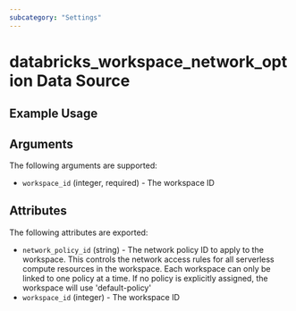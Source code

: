 ```yaml
---
subcategory: "Settings"
---
```

# databricks_workspace_network_option Data Source


## Example Usage


## Arguments
The following arguments are supported:
* `workspace_id` (integer, required) - The workspace ID

## Attributes
The following attributes are exported:
* `network_policy_id` (string) - The network policy ID to apply to the workspace. This controls the network access rules
  for all serverless compute resources in the workspace. Each workspace can only be
  linked to one policy at a time. If no policy is explicitly assigned,
  the workspace will use 'default-policy'
* `workspace_id` (integer) - The workspace ID

